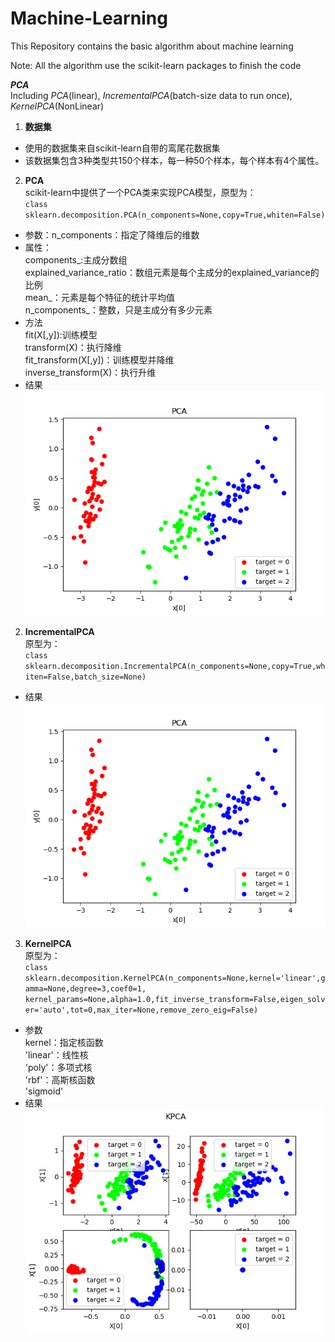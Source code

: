 # Machine-Learning
This Repository contains the basic algorithm about machine learning  

Note: All the algorithm use the scikit-learn packages to finish the code

__*PCA*__   
Including *PCA*(linear), *IncrementalPCA*(batch-size data to run once), *KernelPCA*(NonLinear)

1. __数据集__
* 使用的数据集来自scikit-learn自带的鸾尾花数据集  
* 该数据集包含3种类型共150个样本，每一种50个样本，每个样本有4个属性。

2. __PCA__  
scikit-learn中提供了一个PCA类来实现PCA模型，原型为：  
`
class sklearn.decomposition.PCA(n_components=None,copy=True,whiten=False)
`

* 参数：n_components：指定了降维后的维数
* 属性：  
components_:主成分数组  
explained_variance_ratio：数组元素是每个主成分的explained_variance的比例  
mean_：元素是每个特征的统计平均值  
n_components_：整数，只是主成分有多少元素  
* 方法  
fit(X[,y]):训练模型  
transform(X)：执行降维  
fit_transform(X[,y])：训练模型并降维  
inverse_transform(X)：执行升维  
* 结果  
![](https://github.com/wanggongziZeo/Image-folder/blob/master/Images/PCA.png)  

2. __IncrementalPCA__  
原型为：  
`
class sklearn.decomposition.IncrementalPCA(n_components=None,copy=True,whiten=False,batch_size=None)
`

* 结果  
![](https://github.com/wanggongziZeo/Image-folder/blob/master/Images/IncrementalPCA.png)  

3. __KernelPCA__  
原型为：  
`
class sklearn.decomposition.KernelPCA(n_components=None,kernel='linear',gamma=None,degree=3,coef0=1,
kernel_params=None,alpha=1.0,fit_inverse_transform=False,eigen_solver='auto',tot=0,max_iter=None,remove_zero_eig=False)
`  
* 参数  
kernel：指定核函数  
'linear'：线性核  
'poly'：多项式核  
'rbf'：高斯核函数  
'sigmoid'  
* 结果  
![](https://github.com/wanggongziZeo/Image-folder/blob/master/Images/KernelPCA.png)
